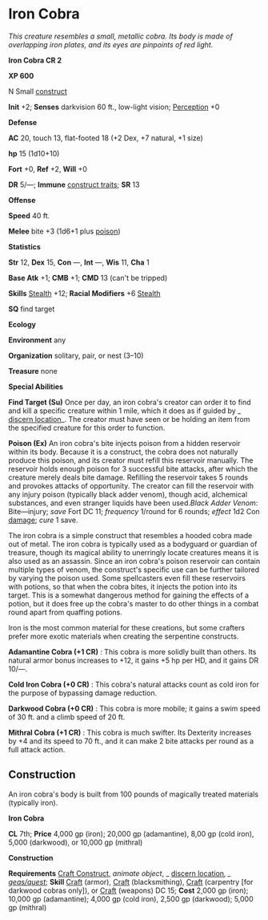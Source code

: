 # Iron Cobra

_This creature resembles a small, metallic cobra. Its body is made of overlapping iron plates, and its eyes are pinpoints of red light._

**Iron Cobra CR 2**

**XP 600**

N Small [construct](creatureTypes.html#_construct)

**Init** +2; **Senses** darkvision 60 ft., low-light vision; [Perception](../skills/perception.html#_perception) +0

**Defense**

**AC** 20, touch 13, flat-footed 18 (+2 Dex, +7 natural, +1 size)

**hp** 15 (1d10+10)

**Fort** +0, **Ref** +2, **Will** +0

**DR** 5/—; **Immune** [construct traits](universalMonsterRules.html#_construct-traits); **SR** 13

**Offense**

**Speed** 40 ft.

**Melee** bite +3 (1d6+1 plus [poison](universalMonsterRules.html#_poison))

**Statistics**

**Str** 12, **Dex** 15, **Con** —, **Int** —, **Wis** 11, **Cha** 1

**Base Atk** +1; **CMB** +1; **CMD** 13 (can't be tripped)

**Skills** [Stealth](../skills/stealth.html#_stealth) +12; **Racial Modifiers** +6 [Stealth](../skills/stealth.html#_stealth)

**SQ** find target

**Ecology**

**Environment** any

**Organization** solitary, pair, or nest (3–10)

**Treasure** none

**Special Abilities**

**Find Target (Su)** Once per day, an iron cobra's creator can order it to find and kill a specific creature within 1 mile, which it does as if guided by _ [discern location](../spells/discernLocation.html#_discern-location)_. The creator must have seen or be holding an item from the specified creature for this order to function.

**Poison (Ex)** An iron cobra's bite injects poison from a hidden reservoir within its body. Because it is a construct, the cobra does not naturally produce this poison, and its creator must refill this reservoir manually. The reservoir holds enough poison for 3 successful bite attacks, after which the creature merely deals bite damage. Refilling the reservoir takes 5 rounds and provokes attacks of opportunity. The creator can fill the reservoir with any injury poison (typically black adder venom), though acid, alchemical substances, and even stranger liquids have been used._Black Adder Venom_: Bite—injury; _save_ Fort DC 11; _frequency_ 1/round for 6 rounds; _effect_ 1d2 Con [damage](universalMonsterRules.html#_ability-damage-and-drain); _cure_ 1 save.

The iron cobra is a simple construct that resembles a hooded cobra made out of metal. The iron cobra is typically used as a bodyguard or guardian of treasure, though its magical ability to unerringly locate creatures means it is also used as an assassin. Since an iron cobra's poison reservoir can contain multiple types of venom, the construct's specific use can be further tailored by varying the poison used. Some spellcasters even fill these reservoirs with potions, so that when the cobra bites, it injects the potion into its target. This is a somewhat dangerous method for gaining the effects of a potion, but it does free up the cobra's master to do other things in a combat round apart from quaffing potions.

Iron is the most common material for these creations, but some crafters prefer more exotic materials when creating the serpentine constructs.

**Adamantine Cobra (+1 CR)** : This cobra is more solidly built than others. Its natural armor bonus increases to +12, it gains +5 hp per HD, and it gains DR 10/—.

**Cold Iron Cobra (+0 CR)** : This cobra's natural attacks count as cold iron for the purpose of bypassing damage reduction.

**Darkwood Cobra (+0 CR)** : This cobra is more mobile; it gains a swim speed of 30 ft. and a climb speed of 20 ft.

**Mithral Cobra (+1 CR)** : This cobra is much swifter. Its Dexterity increases by +4 and its speed to 70 ft., and it can make 2 bite attacks per round as a full attack action.

## Construction

An iron cobra's body is built from 100 pounds of magically treated materials (typically iron).

**Iron Cobra**

**CL** 7th; **Price** 4,000 gp (iron); 20,000 gp (adamantine), 8,00 gp (cold iron), 5,000 (darkwood), or 10,000 gp (mithral)

**Construction**

**Requirements** [Craft Construct](monsterFeats.html#_craft-construct), _animate object_, _ [discern location](../spells/discernLocation.html#_discern-location)_, _ [geas/quest](../spells/geasQuest.html#_geas-quest)_; **Skill** [Craft](../skills/craft.html#_craft) (armor), [Craft](../skills/craft.html#_craft) (blacksmithing), [Craft](../skills/craft.html#_craft) (carpentry [for darkwood cobras only]), or [Craft](../skills/craft.html#_craft) (weapons) DC 15; **Cost** 2,000 gp (iron); 10,000 gp (adamantine); 4,000 gp (cold iron), 2,500 gp (darkwood); 5,000 gp (mithral)

